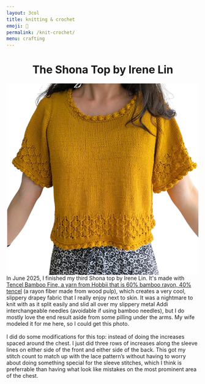 ```yaml
---
layout: 3col
title: knitting & crochet
emoji: 🧶
permalink: /knit-crochet/
menu: crafting
---
```

<h1 style="display: flex; justify-content: center;">The Shona Top by Irene Lin</h1>
<div class="two-col">
    <div>
        <img src="/graphics/crafting/shona_top.png" alt="marigold colored knitted top with lace pattern around the sleeves and bottom of the body. The edges feature a crochet bubble border." title="The Shona Top by Irene Lin" style="display: block; margin: auto;">
    </div>
    <div>
        In June 2025, I finished my third Shona top by Irene Lin. It's made with <a target="_blank" href="https://hobbii.com/products/hp-1000996-tencel">Tencel Bamboo Fine, a yarn from Hobbii that is 60% bamboo rayon, 40% tencel</a> (a rayon fiber made from wood pulp), which creates a very cool, slippery drapey fabric that I really enjoy next to skin. It was a nightmare to knit with as it split easily and slid all over my slippery metal Addi interchangeable needles (avoidable if using bamboo needles), but I do mostly love the end result aside from some pilling under the arms. My wife modeled it for me here, so I could get this photo.
        <br>
        <br>
        I did do some modifications for this top: instead of doing the increases spaced around the chest. I just did three rows of increases along the sleeve lines on either side of the front and either side of the back. This got my stitch count to match up with the lace pattern’s without having to worry about doing something special for the sleeve stitches, which I think is preferrable than having what look like mistakes on the most prominent area of the chest.
    </div>
</div>